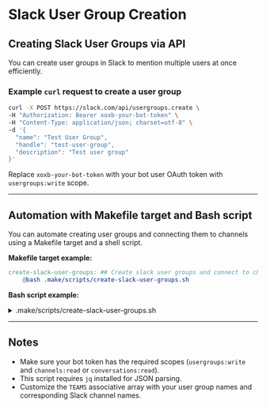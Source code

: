 # Slack User Group Creation

## Creating Slack User Groups via API

You can create user groups in Slack to mention multiple users at once efficiently.

### Example `curl` request to create a user group

```bash
curl -X POST https://slack.com/api/usergroups.create \
-H "Authorization: Bearer xoxb-your-bot-token" \
-H "Content-Type: application/json; charset=utf-8" \
-d '{
  "name": "Test User Group",
  "handle": "test-user-group",
  "description": "Test user group"
}'
```

Replace `xoxb-your-bot-token` with your bot user OAuth token with `usergroups:write` scope.

---

## Automation with Makefile target and Bash script

You can automate creating user groups and connecting them to channels using a Makefile target and a shell script.

**Makefile target example:**

```makefile
create-slack-user-groups: ## Create slack user groups and connect to channel
	@bash .make/scripts/create-slack-user-groups.sh
```

**Bash script example:**

<details>
<summary>.make/scripts/create-slack-user-groups.sh</summary>

```bash
#!/bin/bash

# Slack OAuth Token
SLACK_TOKEN="xoxb-XXXX-XXXX-XXX"

# User Group and Channel list
declare -A TEAMS
TEAMS=(
  ["team_name_1"]="channel_name_1"
  ["team_name_2"]="channel_name_2"
)

# API URLs
CREATE_USERGROUP_URL="https://slack.com/api/usergroups.create"
UPDATE_USERGROUP_URL="https://slack.com/api/usergroups.update"
GET_CHANNELS_URL="https://slack.com/api/conversations.list"

# Function to get channel ID by name
get_channel_id() {
  local channel_name=$1
  local response=$(curl -s -X GET "$GET_CHANNELS_URL" \
    -H "Authorization: Bearer $SLACK_TOKEN" \
    -H "Content-Type: application/json; charset=utf-8")

  echo "$response" | jq -r --arg name "$channel_name" '.channels[] | select(.name == $name) | .id'
}

# Create User Groups and connect to channels
for team_name in "${!TEAMS[@]}"; do
  channel_name=${TEAMS[$team_name]}

  # Get channel id
  channel_id=$(get_channel_id "$channel_name")
  if [[ -z "$channel_id" ]]; then
    echo "Error: Channel not found -> $channel_name"
    continue
  fi

  # Create User Group
  create_response=$(curl -s -X POST "$CREATE_USERGROUP_URL" \
    -H "Authorization: Bearer $SLACK_TOKEN" \
    -H "Content-Type: application/json; charset=utf-8" \
    -d '{
      "name": "'"$team_name"'",
      "handle": "'"$team_name"'",
      "description": "Description for '"$channel_name"'"
    }')

  usergroup_id=$(echo "$create_response" | jq -r '.usergroup.id')
  if [[ "$usergroup_id" == "null" ]]; then
    echo "Error: User group can not be created -> $team_name"
    echo "Error detail: $(echo "$create_response" | jq -r '.error')"
    continue
  fi

  # Connect User Group to Channel
  update_response=$(curl -s -X POST "$UPDATE_USERGROUP_URL" \
    -H "Authorization: Bearer $SLACK_TOKEN" \
    -H "Content-Type: application/json; charset=utf-8" \
    -d '{
      "usergroup": "'"$usergroup_id"'",
      "channels": "'"$channel_id"'"
    }')

  if [[ $(echo "$update_response" | jq -r '.ok') == "true" ]]; then
    echo "Success: $team_name is connected to $channel_name channel."
  else
    echo "Error: Connecting user group failed -> $team_name"
    echo "Error detail: $(echo "$update_response" | jq -r '.error')"
  fi
done
```

</details>

---

## Notes

- Make sure your bot token has the required scopes (`usergroups:write` and `channels:read` or `conversations:read`).
- This script requires `jq` installed for JSON parsing.
- Customize the `TEAMS` associative array with your user group names and corresponding Slack channel names.

